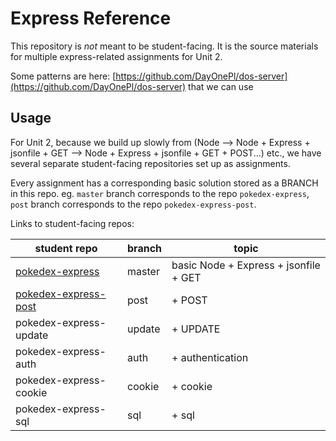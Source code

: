 # Express Reference

This repository is _not_ meant to be student-facing. It is the source materials for multiple express-related assignments for Unit 2.

Some patterns are here: [https://github.com/DayOnePl/dos-server](https://github.com/DayOnePl/dos-server) that we can use

## Usage

For Unit 2, because we build up slowly from (Node --> Node + Express + jsonfile + GET --> Node + Express + jsonfile + GET + POST...) etc., we have several separate student-facing repositories set up as assignments.

Every assignment has a corresponding basic solution stored as a BRANCH in this repo. eg. `master` branch corresponds to the repo  `pokedex-express`, `post` branch corresponds to the repo `pokedex-express-post`.

Links to student-facing repos:

| student repo                |  branch      |   topic                                    |
| ---                         |  ---         |   ---                                      |
| [pokedex-express](1)        |  master      |   basic Node + Express + jsonfile + GET    |
| [pokedex-express-post](2)   |  post        |   + POST                                   |
| pokedex-express-update      |  update      |   + UPDATE                                 |
| pokedex-express-auth        |  auth        |   + authentication                         |
| pokedex-express-cookie      |  cookie      |   + cookie                                 |
| pokedex-express-sql         |  sql         |   + sql                                    |

[1]: https://github.com/wdi-sg/pokedex-express
[2]: https://github.com/wdi-sg/pokedex-express-post
